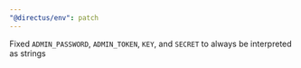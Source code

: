 ```yaml
---
"@directus/env": patch
---
```


Fixed `ADMIN_PASSWORD`, `ADMIN_TOKEN`, `KEY`, and `SECRET` to always be interpreted as strings 
